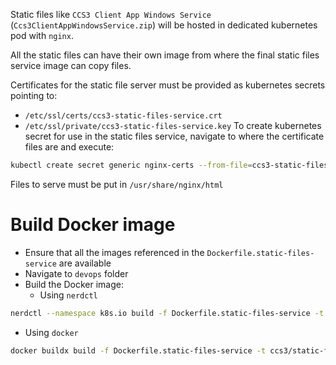 Static files like `CCS3 Client App Windows Service` (`Ccs3ClientAppWindowsService.zip`) will be hosted in dedicated kubernetes pod with `nginx`.

All the static files can have their own image from where the final static files service image can copy files.

Certificates for the static file server must be provided as kubernetes secrets pointing to:
- `/etc/ssl/certs/ccs3-static-files-service.crt`
- `/etc/ssl/private/ccs3-static-files-service.key`
To create kubernetes secret for use in the static files service, navigate to where the certificate files are and execute:
```bash
kubectl create secret generic nginx-certs --from-file=ccs3-static-files-service.crt --from-file=ccs3-static-files-service.key
``` 

Files to serve must be put in `/usr/share/nginx/html`

# Build Docker image
- Ensure that all the images referenced in the `Dockerfile.static-files-service` are available
- Navigate to `devops` folder
- Build the Docker image:
  - Using `nerdctl`
```bash
nerdctl --namespace k8s.io build -f Dockerfile.static-files-service -t ccs3/static-files-service:latest ./static-files-service
```
  - Using `docker`
```bash
docker buildx build -f Dockerfile.static-files-service -t ccs3/static-files-service:latest ./static-files-service
```